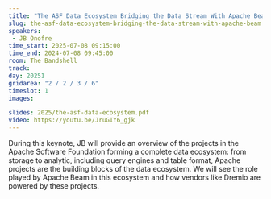 ```yaml
---
title: "The ASF Data Ecosystem Bridging the Data Stream With Apache Beam"
slug: the-asf-data-ecosystem-bridging-the-data-stream-with-apache-beam
speakers:
 - JB Onofre
time_start: 2025-07-08 09:15:00
time_end: 2024-07-08 09:45:00
room: The Bandshell
track: 
day: 20251
gridarea: "2 / 2 / 3 / 6"
timeslot: 1 
images: 

slides: 2025/the-asf-data-ecosystem.pdf
video: https://youtu.be/JruGIY6_gjk
---
```


During this keynote, JB will provide an overview of the projects in the Apache Software Foundation forming a complete data ecosystem: from storage to analytic, including query engines and table format, Apache projects are the building blocks of the data ecosystem. We will see the role played by Apache Beam in this ecosystem and how vendors like Dremio are powered by these projects.